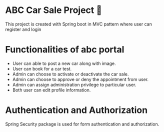 # ABC Car Sale Project 🌟
This project is created with Spring boot in MVC pattern where user can register and login

# Functionalities of abc portal 
- User can able to post a new car along with image.
- User can book for a car test.
- Admin can choose to activate or deactivate the car sale.
- Admin can choose to approve or deny the appointment from user.
- Admin can assign administration privilege to particular user.
- Both user can edit profile information.

# Authentication and Authorization
Spring Security package is used for form authentication and authorization.
